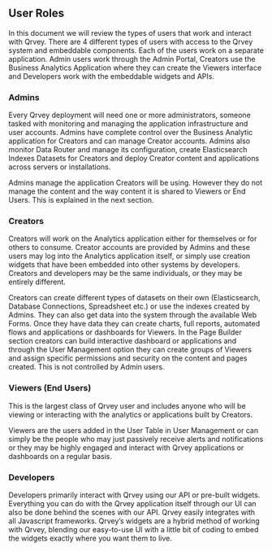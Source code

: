 ## User Roles

In this document we will review the types of users that work and interact with Qrvey. There are 4 different types of users with access to the Qrvey system and embeddable components. Each of the users work on a separate application. Admin users work through the Admin Portal,  Creators use the Business Analytics Application where they can create the Viewers interface and Developers work with the embeddable widgets and APIs.


### Admins 

Every Qrvey deployment will need one or more administrators, someone tasked with monitoring and managing the application infrastructure and user accounts. Admins have complete control over the Business Analytic application for Creators and can manage Creator accounts. Admins also monitor Data Router and manage its configuration, create Elasticsearch Indexes Datasets for Creators and deploy Creator content and applications across servers or installations. 

Admins manage the application Creators will be using. However they do not manage the content and the way content it is shared to Viewers or End Users. This is explained in the next section.


### Creators

Creators will work on the Analytics application either for themselves or for others to consume. Creator accounts are provided by Admins and these users may log into the Analytics application itself, or simply use creation widgets that have been embedded into other systems by developers. Creators and developers may be the same individuals, or they may be entirely different.

Creators can create different types of datasets on their own (Elasticsearch, Database Connections, Spreadsheet etc.) or use the indexes created by Admins. They can also get data into the system through the available Web Forms. Once they have data they can create charts, full reports, automated flows and applications or dashboards for Viewers. In the Page Builder section creators can build interactive dashboard or applications and through the User Management option they can create groups of Viewers and assign specific permissions and security on the content and pages created. This is not controlled by Admin users.


### Viewers (End Users)

This is the largest class of Qrvey user and includes anyone who will be viewing or interacting with the analytics or applications built by Creators.

Viewers are the users added in the User Table in User Management or can simply be the people who may just passively receive alerts and notifications or they may be highly engaged and interact with Qrvey applications or dashboards on a regular basis. 


### Developers

Developers primarily interact with Qrvey using our API or pre-built widgets. Everything you can do with the Qrvey application itself through our UI can also be done behind the scenes with our API. Qrvey easily integrates with all Javascript frameworks. Qrvey’s widgets are a hybrid method of working with Qrvey, blending our easy-to-use UI with a little bit of coding to embed the widgets exactly where you want them to live.